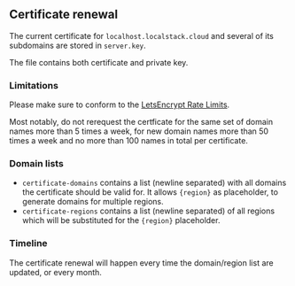 ## Certificate renewal
The current certificate for `localhost.localstack.cloud` and several of its subdomains are stored in `server.key`.

The file contains both certificate and private key.

### Limitations
Please make sure to conform to the [LetsEncrypt Rate Limits](https://letsencrypt.org/docs/rate-limits/).

Most notably, do not rerequest the certficate for the same set of domain names more than 5 times a week, for new domain names more than 50 times a week and no more than 100 names in total per certificate.


### Domain lists

* `certificate-domains` contains a list (newline separated) with all domains the certificate should be valid for. It allows `{region}` as placeholder, to generate domains for multiple regions.
* `certificate-regions` contains a list (newline separated) of all regions which will be substituted for the `{region}` placeholder.


### Timeline

The certificate renewal will happen every time the domain/region list are updated, or every month.